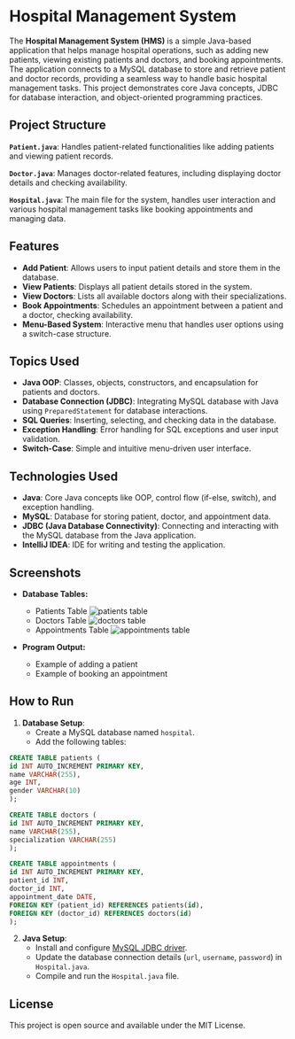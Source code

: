 # Hospital Management System
The **Hospital Management System (HMS)** is a simple Java-based application that helps manage hospital operations, such as adding new patients, viewing existing patients and doctors, and booking appointments. The application connects to a MySQL database to store and retrieve patient and doctor records, providing a seamless way to handle basic hospital management tasks. This project demonstrates core Java concepts, JDBC for database interaction, and object-oriented programming practices.

## Project Structure


**`Patient.java`**: Handles patient-related functionalities like adding patients and viewing patient records.

**`Doctor.java`**: Manages doctor-related features, including displaying doctor details and checking availability.

**`Hospital.java`**: The main file for the system, handles user interaction and various hospital management tasks like booking appointments and managing data.



## Features

-   **Add Patient**: Allows users to input patient details and store them in the database.
-   **View Patients**: Displays all patient details stored in the system.
-   **View Doctors**: Lists all available doctors along with their specializations.
-   **Book Appointments**: Schedules an appointment between a patient and a doctor, checking availability.
-   **Menu-Based System**: Interactive menu that handles user options using a switch-case structure.



## Topics Used

-   **Java OOP**: Classes, objects, constructors, and encapsulation for patients and doctors.
-   **Database Connection (JDBC)**: Integrating MySQL database with Java using `PreparedStatement` for database interactions.
-   **SQL Queries**: Inserting, selecting, and checking data in the database.
-   **Exception Handling**: Error handling for SQL exceptions and user input validation.
-   **Switch-Case**: Simple and intuitive menu-driven user interface.


## Technologies Used

-   **Java**: Core Java concepts like OOP, control flow (if-else, switch), and exception handling.
-   **MySQL**: Database for storing patient, doctor, and appointment data.
-   **JDBC (Java Database Connectivity)**: Connecting and interacting with the MySQL database from the Java application.
-   **IntelliJ IDEA**: IDE for writing and testing the application.


## Screenshots

- **Database Tables:**
    
	 - Patients Table
	 ![patients table](C:%5CUsers%5Cabodg%5CDownloads%5CWhatsApp%20Image%202024-10-05%20at%2004.11.25_ae6cba95.jpg)
    -  Doctors Table
    ![doctors table](C:%5CUsers%5Cabodg%5CDownloads%5CWhatsApp%20Image%202024-10-05%20at%2004.18.29_37b7148a.jpg)
    -  Appointments Table
    ![appointments table](C:%5CUsers%5Cabodg%5CDownloads%5CWhatsApp%20Image%202024-10-05%20at%2004.21.30_09113e5f.jpg)
-  **Program Output:**
    
    -   Example of adding a patient
    -   Example of booking an appointment



## How to Run

1.  **Database Setup**:
    -   Create a MySQL database named `hospital`.
    -   Add the following tables:
   ```sql
   CREATE TABLE patients (
  id INT AUTO_INCREMENT PRIMARY KEY,
  name VARCHAR(255),
  age INT,
  gender VARCHAR(10)
);

CREATE TABLE doctors (
  id INT AUTO_INCREMENT PRIMARY KEY,
  name VARCHAR(255),
  specialization VARCHAR(255)
);

CREATE TABLE appointments (
  id INT AUTO_INCREMENT PRIMARY KEY,
  patient_id INT,
  doctor_id INT,
  appointment_date DATE,
  FOREIGN KEY (patient_id) REFERENCES patients(id),
  FOREIGN KEY (doctor_id) REFERENCES doctors(id)
);
   ```
        

        

        
2.  **Java Setup**:
    -   Install and configure [MySQL JDBC driver](https://dev.mysql.com/downloads/connector/j/).
    -   Update the database connection details (`url`, `username`, `password`) in `Hospital.java`.
    -   Compile and run the `Hospital.java` file.



## License

This project is open source and available under the MIT License.
